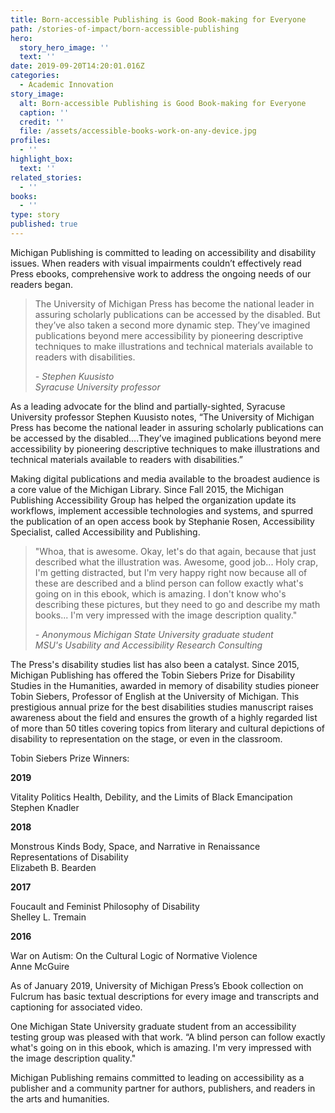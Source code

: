 ```yaml
---
title: Born-accessible Publishing is Good Book-making for Everyone
path: /stories-of-impact/born-accessible-publishing
hero:
  story_hero_image: ''
  text: ''
date: 2019-09-20T14:20:01.016Z
categories:
  - Academic Innovation
story_image:
  alt: Born-accessible Publishing is Good Book-making for Everyone
  caption: ''
  credit: ''
  file: /assets/accessible-books-work-on-any-device.jpg
profiles:
  - ''
highlight_box:
  text: ''
related_stories:
  - ''
books:
  - ''
type: story
published: true
---
```

Michigan Publishing is committed to leading on accessibility and disability issues. When readers with visual impairments couldn’t effectively read Press ebooks, comprehensive work to address the ongoing needs of our readers began.

<blockquote class="quote full yellow"><p>The University of Michigan Press has become the national leader in assuring scholarly publications can be accessed by the disabled. But they’ve also taken a second more dynamic step. They’ve imagined publications beyond mere accessibility by pioneering descriptive techniques to make illustrations and technical materials available to readers with disabilities.</p><footer><cite>- Stephen Kuusisto<br>Syracuse University professor</cite></footer></blockquote>

As a leading advocate for the blind and partially-sighted, Syracuse University professor Stephen Kuusisto notes, “The University of Michigan Press has become the national leader in assuring scholarly publications can be accessed by the disabled….They’ve imagined publications beyond mere accessibility by pioneering descriptive techniques to make illustrations and technical materials available to readers with disabilities.”

Making digital publications and media available to the broadest audience is a core value of the Michigan Library. Since Fall 2015, the Michigan Publishing Accessibility Group has helped the organization update its workflows, implement accessible technologies and systems, and spurred the publication of an open access book by Stephanie Rosen, Accessibility Specialist, called Accessibility and Publishing.

<blockquote class="quote full blue"><p>"Whoa, that is awesome. Okay, let's do that again, because that just described what the illustration was. Awesome, good job... Holy crap, I'm getting distracted, but I'm very happy right now because all of these are described and a blind person can follow exactly what's going on in this ebook, which is amazing. I don't know who's describing these pictures, but they need to go and describe my math books... I'm very impressed with the image description quality."</p><footer><cite>- Anonymous Michigan State University graduate student<br>MSU's Usability and Accessibility Research Consulting</cite></footer></blockquote>

The Press's disability studies list has also been a catalyst. Since 2015, Michigan Publishing has offered the Tobin Siebers Prize for Disability Studies in the Humanities, awarded in memory of disability studies pioneer Tobin Siebers, Professor of English at the University of Michigan. This prestigious annual prize for the best disabilities studies manuscript raises awareness about the field and ensures the growth of a highly regarded list of more than 50 titles covering topics from literary and cultural depictions of disability to representation on the stage, or even in the classroom.

<div class="lg:float-right lg:-mr-64 lg:w-3/5 border-l-8 border-sea-blue px-6 pt-6 ml-6 mb-4" markdown="1">Tobin Siebers Prize Winners:

**2019**

Vitality Politics Health, Debility, and the Limits of Black Emancipation Stephen Knadler

**2018**

Monstrous Kinds Body, Space, and Narrative in Renaissance Representations of Disability\
Elizabeth B. Bearden

**2017**

Foucault and Feminist Philosophy of Disability \
Shelley L. Tremain

**2016**

War on Autism: On the Cultural Logic of Normative Violence \
Anne McGuire</div>

As of January 2019, University of Michigan Press’s Ebook collection on Fulcrum has basic textual descriptions for every image and transcripts and captioning for associated video.

One Michigan State University graduate student from an accessibility testing group was pleased with that work. “A blind person can follow exactly what's going on in this ebook, which is amazing. I'm very impressed with the image description quality."

Michigan Publishing remains committed to leading on accessibility as a publisher and a community partner for authors, publishers, and readers in the arts and humanities.
